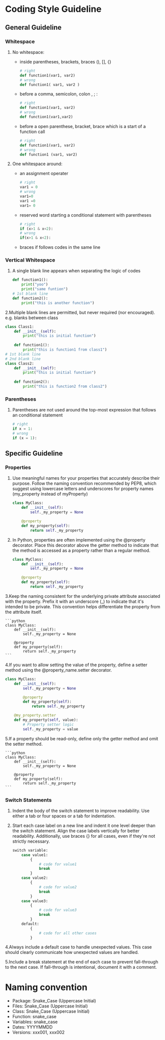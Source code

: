 # Coding Style Guideline

## General Guideline

### Whitespace

1. No whitespace:

    - inside parentheses, brackets, braces  (), [], {}

        ```python
        # right
        def function1(var1, var2)
        # wrong
        def function1( var1, var2 )
        ```

    - before a comma, semicolon, colon  , ; :

        ```python
        # right
        def function1(var1, var2)
        # wrong
        def function1(var1,var2)
        ```

    - before a open parenthese, bracket, brace which is a start of a function call

        ```python
        # right
        def function1(var1, var2)
        # wrong
        def function1 (var1, var2)
        ```

2. One whitespace around:

    - an assignment operater

        ```python
        # right
        var1 = 0
        # wrong
        var1=0
        var1 =0
        var1= 0
        ```

    - reserved word starting a conditional statement with parentheses

        ```python
        # right
        if (x>1 & x<2):
        # wrong
        if(x>1 & x<2):
        ```

    - braces if follows codes in the same line

### Vertical Whitespace

1. A single blank line appears when separating the logic of codes

    ```python
    def function1():
        print("yoo")
        print("same funtion")
    # 1st blank line
    def function2():
        print("this is another function")
    ```

2.Multiple blank lines are permitted, but never required (nor encouraged). e.g. blanks between class

```python
class Class1:
    def __init__(self):
        print("this is initial function")
    
    def function1():
        print("this is function1 from class1")
# 1st blank line
# 2nd blank line
class Class2:
    def __init__(self):
        print("this is initial function")
    
    def function2():
        print("this is function2 from class2")
```

### Parentheses

1. Parentheses are not used around the top-most expression that follows an conditional statement

    ```python
    # right
    if x = 1:
    # wrong
    if (x = 1):
    ```

## Specific Guideline

### Properties

1. Use meaningful names for your properties that accurately describe their purpose. Follow the naming convention recommended by PEP8, which suggest using lowercase letters and underscores for property names (my_property instead of myProperty)

    ```python
    class MyClass:
        def __init__(self):
            self._my_property = None

        @property
        def my_property(self):
            return self._my_property
    ```

2. In Python, properties are often implemented using the @property decorator. Place this decorator above the getter method to indicate that the method is accessed as a property rather than a regular method.

    ```python
    class MyClass:
        def __init__(self):
            self._my_property = None

        @property
        def my_property(self):
            return self._my_property
    ```

3.Keep the naming consistent for the underlying private attribute associated with the property. Prefix it with an underscore (_) to indicate that it's intended to be private. This convention helps differentiate the property from the attribute itself.

    ```python
    class MyClass:
        def __init__(self):
            self._my_property = None
            
        @property
        def my_property(self):
            return self._my_property
    ```

4.If you want to allow setting the value of the property, define a setter method using the @property_name.setter decorator.

```python
class MyClass:
    def __init__(self):
        self._my_property = None

        @property
        def my_property(self):
            return self._my_property

    @my_property.setter
    def my_property(self, value):
        # Property setter logic
        self._my_property = value
```

5.If a property should be read-only, define only the getter method and omit the setter method.

    ```python
    class MyClass:
        def __init__(self):
            self._my_property = None

        @property
        def my_property(self):
            return self._my_property
    ```

### Switch Statements

1. Indent the body of the switch statement to improve readability. Use either a tab or four spaces or a tab for indentation.

2. Start each case label on a new line and indent it one level deeper than the switch statement. Align the case labels vertically for better readability. Additionally, use braces {} for all cases, even if they're not strictly necessary.

    ```python
    switch variable:
        case value1:
            {
                # code for value1
                break
            }
        case value2:
            {
                # code for value2
                break
            }
        case value3:
            {
                # code for value3
                break
            }
        default:
            {
                # code for all other cases
            }
    ```

4.Always include a default case to handle unexpected values. This case should clearly communicate how unexpected values are handled.

5.Include a break statement at the end of each case to prevent fall-through to the next case. If fall-through is intentional, document it with a comment.     

# Naming convention

- Package: Snake_Case (Uppercase Initial)
- Files: Snake_Case (Uppercase Initial)
- Class: Snake_Case (Uppercase Initial)
- Function: snake_case
- Variables: snake_case
- Dates: YYYYMMDD
- Versions: xxx001, xxx002

